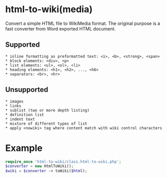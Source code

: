 # html-to-wiki(media)
Convert a simple HTML file to WikiMedia format. The original purpose is a fast converter from Word exported HTML document. 

## Supported

```
* inline formatting as preformatted text: <i>, <b>, <strong>, <span>
* block elements: <div>, <p>
* list elements: <ul>, <ol>, <li>
* heading elements: <h1>, <h2>, ..., <h6>
* separators: <br>, <hr>
```

## Unsupported

```
* images
* links
* sublist (two or more depth listing)
* definition list
* indent text
* mixture of different types of list
* apply <nowiki> tag where content match with wiki control characters
```

# Example
```php
require_once 'html-to-wiki/class.html-to-wiki.php';
$converter = new HtmlToWiki();
$wiki = $converter -> toWiki($html);
```